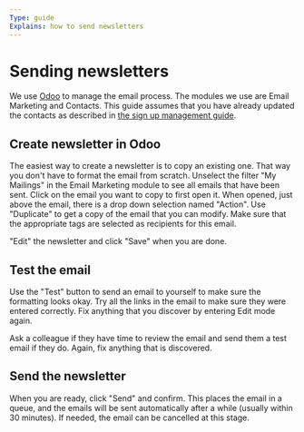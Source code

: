 ```yaml
---
Type: guide
Explains: how to send newsletters
---
```


# Sending newsletters

We use [Odoo](../tool-management/odoo.md) to manage the email process.
The modules we use are Email Marketing and Contacts.
This guide assumes that you have already updated the contacts as described in [the sign up management guide](sign-up.md).

## Create newsletter in Odoo

The easiest way to create a newsletter is to copy an existing one. That way you don't have to format the email from scratch.
Unselect the filter "My Mailings" in the Email Marketing module to see all emails that have been sent.
Click on the email you want to copy to first open it.
When opened, just above the email, there is a drop down selection named "Action".
Use "Duplicate" to get a copy of the email that you can modify.
Make sure that the appropriate tags are selected as recipients for this email.

"Edit" the newsletter and click "Save" when you are done.

## Test the email

Use the "Test" button to send an email to yourself to make sure the formatting looks okay.
Try all the links in the email to make sure they were entered correctly.
Fix anything that you discover by entering Edit mode again.

Ask a colleague if they have time to review the email and send them a test email if they do.
Again, fix anything that is discovered.

## Send the newsletter

When you are ready, click "Send" and confirm.
This places the email in a queue, and the emails will be sent automatically after a while (usually within 30 minutes).
If needed, the email can be cancelled at this stage.
